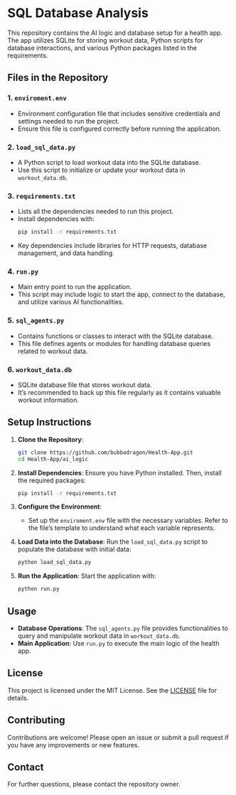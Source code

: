 
# SQL Database Analysis

This repository contains the AI logic and database setup for a health app. The app utilizes SQLite for storing workout data, Python scripts for database interactions, and various Python packages listed in the requirements.

## Files in the Repository

### 1. `enviroment.env`
   - Environment configuration file that includes sensitive credentials and settings needed to run the project.
   - Ensure this file is configured correctly before running the application.

### 2. `load_sql_data.py`
   - A Python script to load workout data into the SQLite database.
   - Use this script to initialize or update your workout data in `workout_data.db`.

### 3. `requirements.txt`
   - Lists all the dependencies needed to run this project.
   - Install dependencies with:
     ```bash
     pip install -r requirements.txt
     ```
   - Key dependencies include libraries for HTTP requests, database management, and data handling.

### 4. `run.py`
   - Main entry point to run the application.
   - This script may include logic to start the app, connect to the database, and utilize various AI functionalities.

### 5. `sql_agents.py`
   - Contains functions or classes to interact with the SQLite database.
   - This file defines agents or modules for handling database queries related to workout data.

### 6. `workout_data.db`
   - SQLite database file that stores workout data.
   - It’s recommended to back up this file regularly as it contains valuable workout information.

## Setup Instructions

1. **Clone the Repository**:
   ```bash
   git clone https://github.com/bubbadragon/Health-App.git
   cd Health-App/ai_logic
   ```

2. **Install Dependencies**:
   Ensure you have Python installed. Then, install the required packages:
   ```bash
   pip install -r requirements.txt
   ```

3. **Configure the Environment**:
   - Set up the `enviroment.env` file with the necessary variables. Refer to the file’s template to understand what each variable represents.

4. **Load Data into the Database**:
   Run the `load_sql_data.py` script to populate the database with initial data:
   ```bash
   python load_sql_data.py
   ```

5. **Run the Application**:
   Start the application with:
   ```bash
   python run.py
   ```

## Usage

- **Database Operations**: The `sql_agents.py` file provides functionalities to query and manipulate workout data in `workout_data.db`.
- **Main Application**: Use `run.py` to execute the main logic of the health app.

## License

This project is licensed under the MIT License. See the [LICENSE](LICENSE) file for details.

## Contributing

Contributions are welcome! Please open an issue or submit a pull request if you have any improvements or new features.

## Contact

For further questions, please contact the repository owner.
